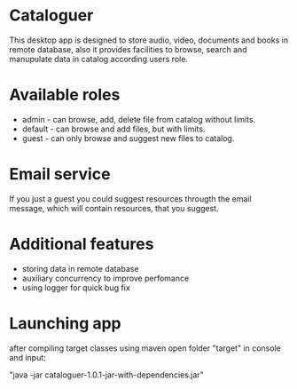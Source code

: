 # Cataloguer
This desktop app is designed to store audio, video, documents and books in remote database, also it provides facilities to browse, search and manupulate data in catalog according users role.
# Available roles
- admin - can browse, add, delete file from catalog without limits.
- default - can browse and add files, but with limits.
- guest - can only browse and suggest new files to catalog.

# Email service
If you just a guest you could suggest resources througth the email message, which will contain resources, that you suggest.

# Additional features
- storing data in remote database
- auxiliary concurrency to improve perfomance
- using logger for quick bug fix

# Launching app
after compiling target classes using maven open folder "target" in console and input:

"java -jar cataloguer-1.0.1-jar-with-dependencies.jar"
